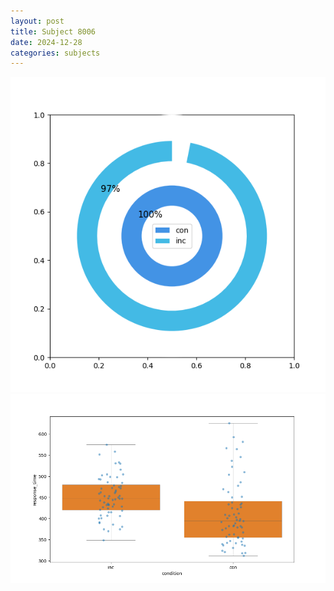 ```yaml
---
layout: post
title: Subject 8006
date: 2024-12-28
categories: subjects
---
```


![](data/8006/run-3/8006_accuracy_by_condition.png)
![](data/8006/run-3/8006_rt.png)
